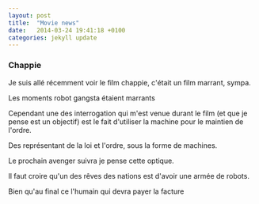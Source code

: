 ```yaml
---
layout: post
title:  "Movie news"
date:   2014-03-24 19:41:18 +0100
categories: jekyll update
---
```

### Chappie

<div class="panel-body">
<p>Je suis allé récemment voir le film chappie, c'était un film marrant, sympa. </p>
<p>Les moments robot gangsta étaient marrants</p>
<p>Cependant une des interrogation qui m'est venue durant le film (et que je pense est un objectif) est le fait d'utiliser la machine pour le maintien de l'ordre.</p>
<p>Des représentant de la loi et l'ordre, sous la forme de machines.</p>
<p>Le prochain avenger suivra je pense cette optique.</p>
<p>Il faut croire qu'un des rêves des nations est d'avoir une armée de robots.</p>
<p>Bien qu'au final ce l'humain qui devra payer la facture</p>
</div>

